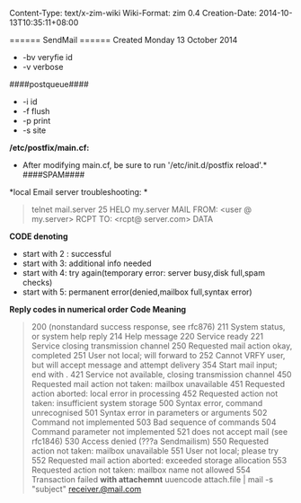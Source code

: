 Content-Type: text/x-zim-wiki
Wiki-Format: zim 0.4
Creation-Date: 2014-10-13T10:35:11+08:00

====== SendMail ======
Created Monday 13 October 2014
- -bv veryfie id
- -v verbose

####postqueue####
-	-i id
-	-f flush
-	-p print
-	-s site


**/etc/postfix/main.cf:**
* After modifying main.cf, be sure to run '/etc/init.d/postfix reload'.*
####SPAM####

*local Email server troubleshooting: *

> telnet mail.server 25
> HELO my.server
> MAIL FROM:  <user @ my.server>
> RCPT TO:  <rcpt@ server.com>
> DATA

**CODE denoting**
- start with 2 : successful
- start with 3: additional info needed
- start with 4: try again(temporary error: server busy,disk full,spam checks) 
- start with 5: permanent error(denied,mailbox full,syntax error)

**Reply codes in numerical order**
**Code	Meaning**
> 200	(nonstandard success response, see rfc876)
> 211	System status, or system help reply
> 214	Help message
> 220	<domain> Service ready
> 221	<domain> Service closing transmission channel
> 250	Requested mail action okay, completed
> 251	User not local; will forward to <forward-path>
> 252	Cannot VRFY user, but will accept message and attempt delivery
> 354	Start mail input; end with <CRLF>.<CRLF>
> 421	<domain> Service not available, closing transmission channel
> 450	Requested mail action not taken: mailbox unavailable
> 451	Requested action aborted: local error in processing
> 452	Requested action not taken: insufficient system storage
> 500	Syntax error, command unrecognised
> 501	Syntax error in parameters or arguments
> 502	Command not implemented
> 503	Bad sequence of commands
> 504	Command parameter not implemented
> 521	<domain> does not accept mail (see rfc1846)
> 530	Access denied (???a Sendmailism)
> 550	Requested action not taken: mailbox unavailable
> 551	User not local; please try <forward-path>
> 552	Requested mail action aborted: exceeded storage allocation
> 553	Requested action not taken: mailbox name not allowed
> 554	Transaction failed
**with attachemnt**
> uuencode attach.file | mail -s "subject" receiver.@mail.com
